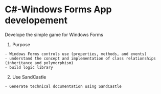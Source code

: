 # C#-Windows Forms App developement

Develope the simple game for Windows Forms

  1. Purpose 
  
  
    - Windows Forms controls use (properties, methods, and events)
    - understand the concept and implementation of class relationships (inheritance and polymorphism)
    - build logic library
    
  2. Use SandCastle
  
  
    - Generate technical documentation using SandCastle
